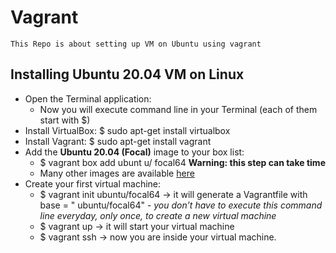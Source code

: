   # Vagrant
    This Repo is about setting up VM on Ubuntu using vagrant
  ## Installing Ubuntu 20.04 VM on Linux

  * Open the Terminal application:
    * Now you will execute command line in your Terminal (each of them start with $)
  * Install VirtualBox: $ sudo apt-get install virtualbox
  * Install Vagrant: $ sudo apt-get install vagrant
  * Add the **Ubuntu 20.04 (Focal)** image to your box list:
    * $ vagrant box add ubunt  u/  focal64 **Warning: this step can take time**
    * Many other images are available [here](https://app.vagrantup.com/boxes/search "here")
  * Create your first virtual machine:
    * $ vagrant init ubuntu/focal64 -> it will generate a Vagrantfile with base = "  ubuntu/focal64" - *you don’t have to execute this command line everyday, only   once, to create a new virtual machine*
    * $ vagrant up -> it will start your virtual machine
    * $ vagrant ssh -> now you are inside your virtual machine.